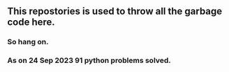 ## This repostories is used to throw all the garbage code here.

### So hang on.

### As on 24 Sep 2023 91 python problems solved.
